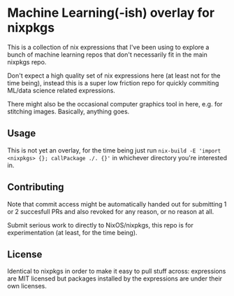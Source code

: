 # Machine Learning(-ish) overlay for nixpkgs

This is a collection of nix expressions that I've been using to explore a bunch of machine learning repos that don't necessarily fit in the main nixpkgs repo.

Don't expect a high quality set of nix expressions here (at least not for the time being), instead this is a super low friction repo for quickly commiting ML/data science related expressions.

There might also be the occasional computer graphics tool in here, e.g. for stitching images. Basically, anything goes.

## Usage

This is not yet an overlay, for the time being just run `nix-build -E 'import <nixpkgs> {}; callPackage ./. {}'` in whichever directory you're interested in.

## Contributing

Note that commit access might be automatically handed out for submitting 1 or 2 succesfull PRs and also revoked for any reason, or no reason at all.

Submit serious work to directly to NixOS/nixpkgs, this repo is for experimentation (at least, for the time being).

## License

Identical to nixpkgs in order to make it easy to pull stuff across: expressions are MIT licensed but packages installed by the expressions are under their own licenses.
